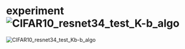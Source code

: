 # experiment![CIFAR10_resnet34_test_K-b_algo](https://github.com/tsukaoyuki/experiment/assets/104815558/13bf2548-e9c1-42c4-bca9-5713e8e5e40c)
![CIFAR10_resnet34_test_Kb-b_algo](https://github.com/tsukaoyuki/experiment/assets/104815558/ec9b4871-54d6-446e-bc73-2abc3bf68e5e)

